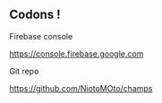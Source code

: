 ## Codons !

Firebase console

<a href="https://console.firebase.google.com" target="_blank">https://console.firebase.google.com</a>

Git repo

<a href="https://github.com/NiotoMOto/champs" target="_blank">https://github.com/NiotoMOto/champs</a>

